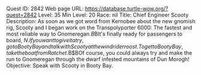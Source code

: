 Quest ID: 2842
Web page URL: https://database.turtle-wow.org/?quest=2842
Level: 35
Min Level: 20
Race: nil
Title: Chief Engineer Scooty
Description: As soon as we got word from Kernobee about the new gnomish rig, Scooty and I began work on the Transpolyporter 6000: The fastest and most reliable way to Gnomeregan.$B$BIt's finally ready for passengers to board, $N. If you want to give it a try, go to Booty Bay and talk with Scooty at the wind rider roost. To get to Booty Bay, take the boat from Ratchet.$B$BOf course, you could always try and make the run to Gnomeregan through the dwarf infested mountains of Dun Morogh!
Objective: Speak with Scooty in Booty Bay.

